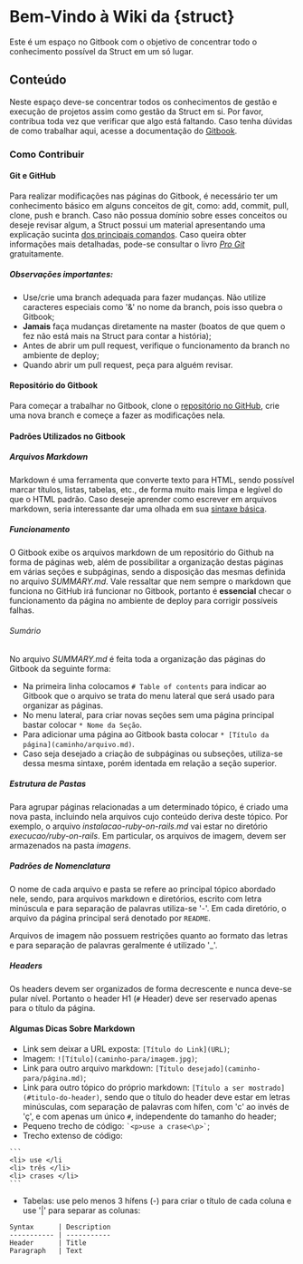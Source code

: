 # Bem-Vindo à Wiki da {struct}

Este é um espaço no Gitbook com o objetivo de concentrar todo o conhecimento possível da Struct em um só lugar.

## Conteúdo

Neste espaço deve-se concentrar todos os conhecimentos de gestão e execução de projetos assim como gestão da Struct em si. Por favor, contribua toda vez que verificar que algo está faltando. Caso tenha dúvidas de como trabalhar aqui, acesse a documentação do [Gitbook](https://docs.gitbook.com/content-editing).

### Como Contribuir

#### Git e GitHub

Para realizar modificações nas páginas do Gitbook, é necessário ter um conhecimento básico em alguns conceitos de git, como: add, commit, pull, clone, push e branch. Caso não possua domínio sobre esses conceitos ou deseje revisar algum, a Struct possui um material apresentando uma explicação sucinta [dos principais comandos](https://drive.google.com/file/d/1tH0LaDnD14pHnqq4cymkAjvYX5wkVrCs/view?usp=sharing). Caso queira obter informações mais detalhadas, pode-se consultar o livro *[Pro Git](https://git-scm.com/book/en/v2)* gratuitamente.

##### Observações importantes:

- Use/crie uma branch adequada para fazer mudanças. Não utilize caracteres especiais como '&' no nome da branch, pois isso quebra o Gitbook;
- **Jamais** faça mudanças diretamente na master \(boatos de que quem o fez não está mais na Struct para contar a história\);
- Antes de abrir um pull request, verifique o funcionamento da branch no ambiente de deploy;
- Quando abrir um pull request, peça para alguém revisar.

#### Repositório do Gitbook

Para começar a trabalhar no Gitbook, clone o [repositório no GitHub](https://github.com/StructEC/gitbook/), crie uma nova branch e começe a fazer as modificações nela.

#### Padrões Utilizados no Gitbook

##### Arquivos Markdown

Markdown é uma ferramenta que converte texto para HTML, sendo possível marcar títulos, listas, tabelas, etc., de forma muito mais limpa e legível do que o HTML padrão. Caso deseje aprender como escrever em arquivos markdown, seria interessante dar uma olhada em sua [sintaxe básica](https://www.markdownguide.org/basic-syntax/).

##### Funcionamento

O Gitbook exibe os arquivos markdown de um repositório do Github na forma de páginas web, além de possibilitar a organização destas páginas em várias seções e subpáginas, sendo a disposição das mesmas definida no arquivo *SUMMARY.md*. Vale ressaltar que nem sempre o markdown que funciona no GitHub irá funcionar no Gitbook, portanto é **essencial** checar o funcionamento da página no ambiente de deploy para corrigir possíveis falhas.

###### Sumário

No arquivo *SUMMARY.md* é feita toda a organização das páginas do Gitbook da seguinte forma:  
* Na primeira linha colocamos `# Table of contents` para indicar ao Gitbook que o arquivo se trata do menu lateral que será usado para organizar as páginas.  
* No menu lateral, para criar novas seções sem uma página principal bastar colocar `* Nome da Seção`.
* Para adicionar uma página ao Gitbook basta colocar `* [Título da página](caminho/arquivo.md)`.
* Caso seja desejado a criação de subpáginas ou subseções, utiliza-se dessa mesma sintaxe, porém identada em relação a seção superior.

##### Estrutura de Pastas

Para agrupar páginas relacionadas a um determinado tópico, é criado uma nova pasta, incluindo nela arquivos cujo conteúdo deriva deste tópico. Por exemplo, o arquivo *instalacao-ruby-on-rails.md* vai estar no diretório *execucao/ruby-on-rails*. Em particular, os arquivos de imagem, devem ser armazenados na pasta *imagens*.

##### Padrões de Nomenclatura

O nome de cada arquivo e pasta se refere ao principal tópico abordado nele, sendo, para arquivos markdown e diretórios, escrito com letra minúscula e para separação de palavras utiliza-se '-'. Em cada diretório, o arquivo da página principal será denotado por `README`.

Arquivos de imagem não possuem restrições quanto ao formato das letras e para separação de palavras geralmente é utilizado '_'.

##### Headers

Os headers devem ser organizados de forma decrescente e nunca deve-se pular nível. Portanto o header H1 \(`#` Header\) deve ser reservado apenas para o título da página.

#### Algumas Dicas Sobre Markdown

- Link sem deixar a URL exposta: `[Título do Link](URL)`;
- Imagem: `![Título](caminho-para/imagem.jpg)`;
- Link para outro arquivo markdown: `[Título desejado](caminho-para/página.md)`;
- Link para outro tópico do próprio markdown: `[Título a ser mostrado](#titulo-do-header)`, sendo que o título do header deve estar em letras minúsculas, com separação de palavras com hífen, com 'c' ao invés de 'ç', e com apenas um único `#`, independente do tamanho do header;
- Pequeno trecho de código: `` `<p>use a crase<\p>` ``;
- Trecho extenso de código:  
````
```
<li> use </li
<li> três </li>
<li> crases </li>
```
````

- Tabelas: use pelo menos 3 hífens (-) para criar o título de cada coluna e use '|' para separar as colunas:

```
Syntax      | Description
----------- | -----------
Header      | Title       
Paragraph   | Text     
```
